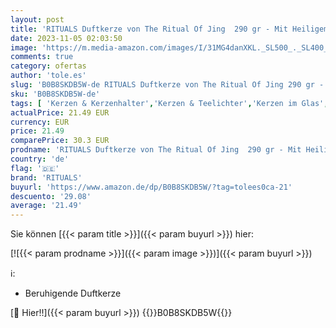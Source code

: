 ```yaml
---
layout: post
title: 'RITUALS Duftkerze von The Ritual Of Jing  290 gr - Mit Heiligem Lotus  Jujube & Chinesischer Minze - Entspannende & beruhigende Eigenschaften'
date: 2023-11-05 02:03:50
image: 'https://m.media-amazon.com/images/I/31MG4danXKL._SL500_._SL400_.jpg'
comments: true
category: ofertas
author: 'tole.es'
slug: 'B0B8SKDB5W-de RITUALS Duftkerze von The Ritual Of Jing 290 gr - Mit...'
sku: 'B0B8SKDB5W-de'
tags: [ 'Kerzen & Kerzenhalter','Kerzen & Teelichter','Kerzen im Glas','Küche, Haushalt & Wohnen','Wohnaccessoires & Deko','rituals','🇩🇪', ]
actualPrice: 21.49 EUR
currency: EUR
price: 21.49
comparePrice: 30.3 EUR
prodname: 'RITUALS Duftkerze von The Ritual Of Jing  290 gr - Mit Heiligem Lotus  Jujube & Chinesischer Minze - Entspannende & beruhigende Eigenschaften'
country: 'de'
flag: '🇩🇪'
brand: 'RITUALS'
buyurl: 'https://www.amazon.de/dp/B0B8SKDB5W/?tag=tolees0ca-21'
descuento: '29.08'
average: '21.49'
---
```


Sie können [{{< param title >}}]({{< param buyurl >}}) hier:

[![{{< param prodname >}}]({{< param image >}})]({{< param buyurl >}})

ℹ️:

- Beruhigende Duftkerze

[🛒 Hier!!]({{< param buyurl >}})
{{<world>}}B0B8SKDB5W{{</world>}}
